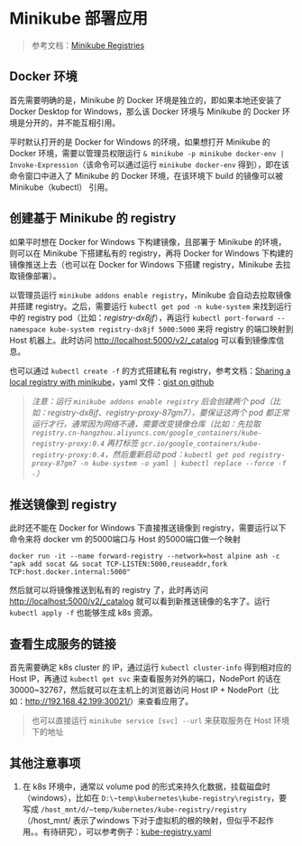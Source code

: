 # Minikube 部署应用

> 参考文档：[Minikube Registries](https://minikube.sigs.k8s.io/docs/handbook/registry/)

## Docker 环境

首先需要明确的是，Minikube 的 Docker 环境是独立的，即如果本地还安装了 Docker Desktop for Windows，那么该 Docker 环境与 Minikube 的 Docker 环境是分开的，并不能互相引用。

平时默认打开的是 Docker for Windows 的环境，如果想打开 Minikube 的 Docker 环境，需要以管理员权限运行 `& minikube -p minikube docker-env | Invoke-Expression`（该命令可以通过运行 `minikube docker-env` 得到），即在该命令窗口中进入了 Minikube 的 Docker 环境，在该环境下 build 的镜像可以被 Minikube（kubectl） 引用。

## 创建基于 Minikube 的 registry

如果平时想在 Docker for Windows 下构建镜像，且部署于 Minikube 的环境，则可以在 Minikube 下搭建私有的 registry，再将 Docker for Windows 下构建的镜像推送上去（也可以在 Docker for Windows 下搭建 registry，Minikube 去拉取镜像部署）。

以管理员运行 `minikube addons enable registry`，Minikube 会自动去拉取镜像并搭建 registry。之后，需要运行 `kubectl get pod -n kube-system` 来找到运行中的 registry pod（比如：*registry-dx8jf*），再运行 `kubectl port-forward --namespace kube-system registry-dx8jf 5000:5000` 来将 registry 的端口映射到 Host 机器上。此时访问 <http://localhost:5000/v2/_catalog> 可以看到镜像库信息。

也可以通过 `kubectl create -f` 的方式搭建私有 registry，参考文档：[Sharing a local registry with minikube](https://hasura.io/blog/sharing-a-local-registry-for-minikube-37c7240d0615/)，yaml 文件：[gist on github](https://gist.github.com/coco98/b750b3debc6d517308596c248daf3bb1)

> *注意：运行 `minikube addons enable registry` 后会创建两个 pod（比如：registry-dx8jf、registry-proxy-87gm7），要保证这两个 pod 都正常运行才行，通常因为网络不通，需要改变镜像仓库（比如：先拉取 `registry.cn-hangzhou.aliyuncs.com/google_containers/kube-registry-proxy:0.4` 再打标签 `gcr.io/google_containers/kube-registry-proxy:0.4`，然后重新启动 pod：`kubectl get pod registry-proxy-87gm7 -n kube-system -o yaml | kubectl replace --force -f -`）*

## 推送镜像到 registry

此时还不能在 Docker for Windows 下直接推送镜像到 registry，需要运行以下命令来将 docker vm 的5000端口与 Host 的5000端口做一个映射

```shell
docker run -it --name forward-registry --network=host alpine ash -c "apk add socat && socat TCP-LISTEN:5000,reuseaddr,fork TCP:host.docker.internal:5000"
```

然后就可以将镜像推送到私有的 registry 了，此时再访问 <http://localhost:5000/v2/_catalog> 就可以看到新推送镜像的名字了。运行 `kubectl apply -f` 也能够生成 k8s 资源。

## 查看生成服务的链接

首先需要确定 k8s cluster 的 IP，通过运行 `kubectl cluster-info` 得到相对应的 Host IP，再通过 `kubectl get svc` 来查看服务对外的端口，NodePort 的话在 30000~32767，然后就可以在主机上的浏览器访问 Host IP + NodePort（比如：<http://192.168.42.199:30021/>）来查看应用了。

> 也可以直接运行 `minikube service [svc] --url` 来获取服务在 Host 环境下的地址

## 其他注意事项

1. 在 k8s 环境中，通常以 volume pod 的形式来持久化数据，挂载磁盘时（windows），比如在 `D:\~temp\kubernetes\kube-registry\registry`，要写成 `/host_mnt/d/~temp/kubernetes/kube-registry/registry`（/host_mnt/ 表示了windows 下对于虚拟机的根的映射，但似乎不起作用。。有待研究），可以参考例子：[kube-registry.yaml](./assets/kube-registry.yaml)
